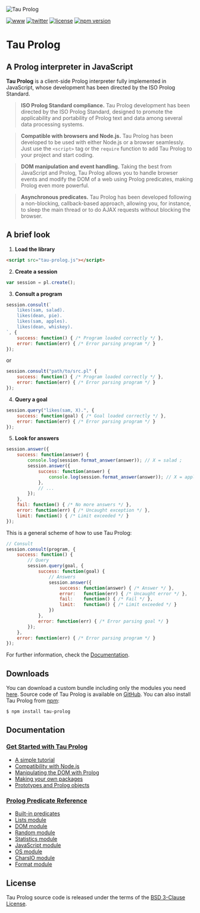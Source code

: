 ![Tau Prolog](http://tau-prolog.org/logo/tauprolog64.png "Tau Prolog")

[![www](https://img.shields.io/badge/www-tau--prolog.org-442178)](http://tau-prolog.org)
[![twitter](https://img.shields.io/badge/twitter-%40tau__prolog-blue)](https://twitter.com/tau_prolog)
[![license](https://img.shields.io/github/license/tau-prolog/tau-prolog?color=green)](http://tau-prolog.org/license)
[![npm version](https://img.shields.io/npm/v/tau-prolog?color=red "npm version")](https://www.npmjs.com/tau-prolog)

# Tau Prolog

## A Prolog interpreter in JavaScript
**Tau Prolog** is a client-side Prolog interpreter fully implemented in JavaScript, whose development has been directed by the ISO Prolog Standard.

> **ISO Prolog Standard compliance.** Tau Prolog development has been directed by the ISO Prolog Standard, designed to promote the applicability and portability of Prolog text and data among several data processing systems.

> **Compatible with browsers and Node.js.** Tau Prolog has been developed to be used with either Node.js or a browser seamlessly. Just use the `<script>` tag or the `require` function to add Tau Prolog to your project and start coding.

> **DOM manipulation and event handling.** Taking the best from JavaScript and Prolog, Tau Prolog allows you to handle browser events and modify the DOM of a web using Prolog predicates, making Prolog even more powerful.

> **Asynchronous predicates.** Tau Prolog has been developed following a non-blocking, callback-based approach, allowing you, for instance, to sleep the main thread or to do AJAX requests without blocking the browser.

## A brief look

1. **Load the library**
```html
<script src="tau-prolog.js"></script>
```
2. **Create a session**
```javascript
var session = pl.create();
```
3. **Consult a program**
```javascript
session.consult(`
    likes(sam, salad).
    likes(dean, pie).
    likes(sam, apples).
    likes(dean, whiskey).
`, {
    success: function() { /* Program loaded correctly */ },
    error: function(err) { /* Error parsing program */ }
});
```
or
```javascript
session.consult("path/to/src.pl" {
    success: function() { /* Program loaded correctly */ },
    error: function(err) { /* Error parsing program */ }
});
```
4. **Query a goal**
```javascript
session.query("likes(sam, X).", {
    success: function(goal) { /* Goal loaded correctly */ },
    error: function(err) { /* Error parsing program */ }
});
```
5. **Look for answers**
```javascript
session.answer({
    success: function(answer) {
        console.log(session.format_answer(answer)); // X = salad ;
        session.answer({
            success: function(answer) {
                console.log(session.format_answer(answer)); // X = apples ;
            },
            // ...
        });
    },
    fail: function() { /* No more answers */ },
    error: function(err) { /* Uncaught exception */ },
    limit: function() { /* Limit exceeded */ }
});
```

This is a general scheme of how to use Tau Prolog:

```javascript
// Consult
session.consult(program, {
    success: function() {
        // Query
        session.query(goal, {
            success: function(goal) {
                // Answers
                session.answer({
                    success: function(answer) { /* Answer */ },
                    error:   function(err) { /* Uncaught error */ },
                    fail:    function() { /* Fail */ },
                    limit:   function() { /* Limit exceeded */ }
                })
            },
            error: function(err) { /* Error parsing goal */ }
        });
    },
    error: function(err) { /* Error parsing program */ }
});
```

For further information, check the [Documentation](http://tau-prolog.org/documentation).

## Downloads
You can download a custom bundle including only the modules you need [here](http://tau-prolog.org/downloads#custom). Source code of Tau Prolog is available on [GitHub](/modules). You can also install Tau Prolog from [npm](https://www.npmjs.com/tau-prolog):
```shell
$ npm install tau-prolog
```

## Documentation

### [**Get Started with Tau Prolog**](http://tau-prolog.org/documentation#manual)
* [A simple tutorial](http://tau-prolog.org/manual/a-simple-tutorial)
* [Compatibility with Node.js](http://tau-prolog.org/manual/compatibility-with-nodejs)
* [Manipulating the DOM with Prolog](http://tau-prolog.org/manual/manipulating-the-dom-with-prolog)
* [Making your own packages](http://tau-prolog.org/manual/making-your-own-packages)
* [Prototypes and Prolog objects](http://tau-prolog.org/manual/prototypes-and-prolog-objects)

### [**Prolog Predicate Reference**](http://tau-prolog.org/documentation#prolog)
* [Built-in predicates](http://tau-prolog.org/documentation#builtin)
* [Lists module](http://tau-prolog.org/documentation#lists)
* [DOM module](http://tau-prolog.org/documentation#dom)
* [Random module](http://tau-prolog.org/documentation#random)
* [Statistics module](http://tau-prolog.org/documentation#statistics)
* [JavaScript module](http://tau-prolog.org/documentation#js)
* [OS module](http://tau-prolog.org/documentation#os)
* [CharsIO module](http://tau-prolog.org/documentation#charsio)
* [Format module](http://tau-prolog.org/documentation#format)

## License
Tau Prolog source code is released under the terms of the [BSD 3-Clause License](http://tau-prolog.org/license).
